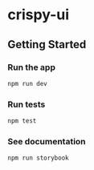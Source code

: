 # crispy-ui

## Getting Started

### Run the app
```bash
npm run dev
```

### Run tests
```bash
npm test
```

### See documentation
```bash
npm run storybook
```